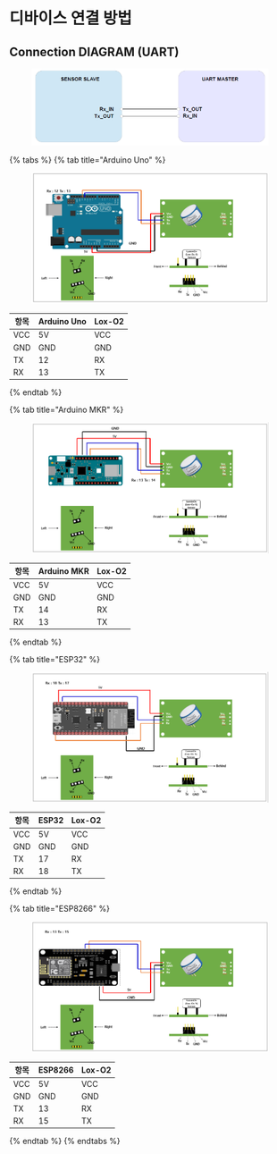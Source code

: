 # 디바이스 연결 방법

## Connection DIAGRAM (UART)

<figure><img src="../../.gitbook/assets/connetion_uart_diagram.PNG" alt=""><figcaption></figcaption></figure>

{% tabs %}
{% tab title="Arduino Uno" %}
<figure><img src="../../.gitbook/assets/LOX_O2_with_uno.PNG" alt=""><figcaption></figcaption></figure>

| 항목  | Arduino Uno | Lox-O2 |
| --- | ----------- | ------ |
| VCC | 5V          | VCC    |
| GND | GND         | GND    |
| TX  | 12          | RX     |
| RX  | 13          | TX     |
{% endtab %}

{% tab title="Arduino MKR" %}
<figure><img src="../../.gitbook/assets/LOX_O2_with_mkr.PNG" alt=""><figcaption></figcaption></figure>

| 항목  | Arduino MKR | Lox-O2 |
| --- | ----------- | ------ |
| VCC | 5V          | VCC    |
| GND | GND         | GND    |
| TX  | 14          | RX     |
| RX  | 13          | TX     |
{% endtab %}

{% tab title="ESP32" %}
<figure><img src="../../.gitbook/assets/LOX_O2_with_esp32.PNG" alt=""><figcaption></figcaption></figure>

| 항목  | ESP32 | Lox-O2 |
| --- | ----- | ------ |
| VCC | 5V    | VCC    |
| GND | GND   | GND    |
| TX  | 17    | RX     |
| RX  | 18    | TX     |
{% endtab %}

{% tab title="ESP8266" %}
<figure><img src="../../.gitbook/assets/LOX_O2_with_esp8266.PNG" alt=""><figcaption></figcaption></figure>

| 항목  | ESP8266 | Lox-O2 |
| --- | ------- | ------ |
| VCC | 5V      | VCC    |
| GND | GND     | GND    |
| TX  | 13      | RX     |
| RX  | 15      | TX     |
{% endtab %}
{% endtabs %}
